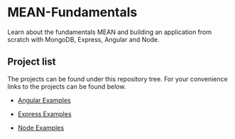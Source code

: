 # MEAN-Fundamentals
Learn about the fundamentals MEAN and building an application from scratch with MongoDB, Express, Angular and Node.

## Project list

The projects can be found under this repository tree. For your convenience links to the projects can be found below.

* [Angular Examples](https://github.com/ThiagoLuizNunes/MEAN-Fundamentals/tree/master/angular_examples)

* [Express Examples](https://github.com/ThiagoLuizNunes/MEAN-Fundamentals/tree/master/express_examples)

* [Node Examples](https://github.com/ThiagoLuizNunes/MEAN-Fundamentals/tree/master/node_examples)
